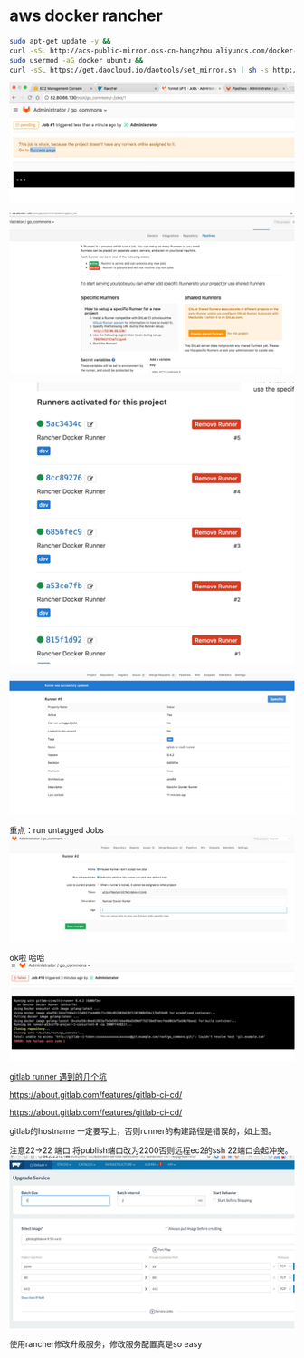 # aws docker rancher 

```sh
sudo apt-get update -y &&
curl -sSL http://acs-public-mirror.oss-cn-hangzhou.aliyuncs.com/docker-engine/internet | sh /dev/stdin 1.12.3 &&
sudo usermod -aG docker ubuntu &&
curl -sSL https://get.daocloud.io/daotools/set_mirror.sh | sh -s http://bbfa5e62.m.daocloud.io
```

![](media/15052334419294.jpg)


![](media/15052334543173.jpg)


![](media/15052341638153.jpg)


![](media/15052344126944.jpg)

重点：run untagged Jobs
![](media/15052355947900.jpg)

ok啦  哈哈
![](media/15052356874532.jpg)


[gitlab runner 遇到的几个坑](http://www.jianshu.com/p/d91387b9a79b)

[](https://forum.gitlab.com/t/activated-specific-runner-is-not-working/7002/2)

https://about.gitlab.com/features/gitlab-ci-cd/

https://about.gitlab.com/features/gitlab-ci-cd/

gitlab的hostname 一定要写上，否则runner的构建路径是错误的，如上图。


注意22->22 端口 将publish端口改为2200否则远程ec2的ssh 22端口会起冲突。 
![](media/15052850889726.jpg)


使用rancher修改升级服务，修改服务配置真是so easy

